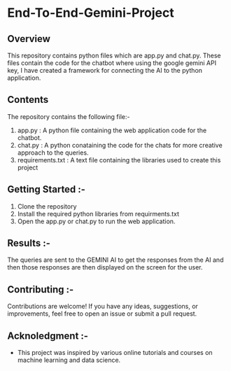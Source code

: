 # End-To-End-Gemini-Project

## Overview

This repository contains python files which are app.py and chat.py. These files contain the code for the chatbot where using the google gemini API key, I have created a framework for connecting the AI to the python application.

## Contents

The repository contains the following file:-

1.  app.py : A python file containing the web application code for the chatbot.
2.  chat.py : A python conataining the code for the chats for more creative approach to the queries.
3.  requirements.txt : A text file containing the libraries used to create this project

## Getting Started :-

1. Clone the repository
2. Install the required python libraries from requirments.txt
3. Open the app.py or chat.py to run the web application.

## Results :-

The queries are sent to the GEMINI AI to get the responses from the AI and then those responses are then displayed on the screen for the user.

## Contributing :-

Contributions are welcome! If you have any ideas, suggestions, or improvements, feel free to open an issue or submit a pull request.

## Acknoledgment :-

- This project was inspired by various online tutorials and courses on machine learning and data science.
